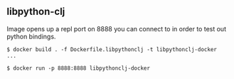 ## libpython-clj

Image opens up a repl port on 8888 you can connect to in order to test out
python bindings.

```console
$ docker build . -f Dockerfile.libpythonclj -t libpythonclj-docker
...

$ docker run -p 8888:8888 libpythonclj-docker
```